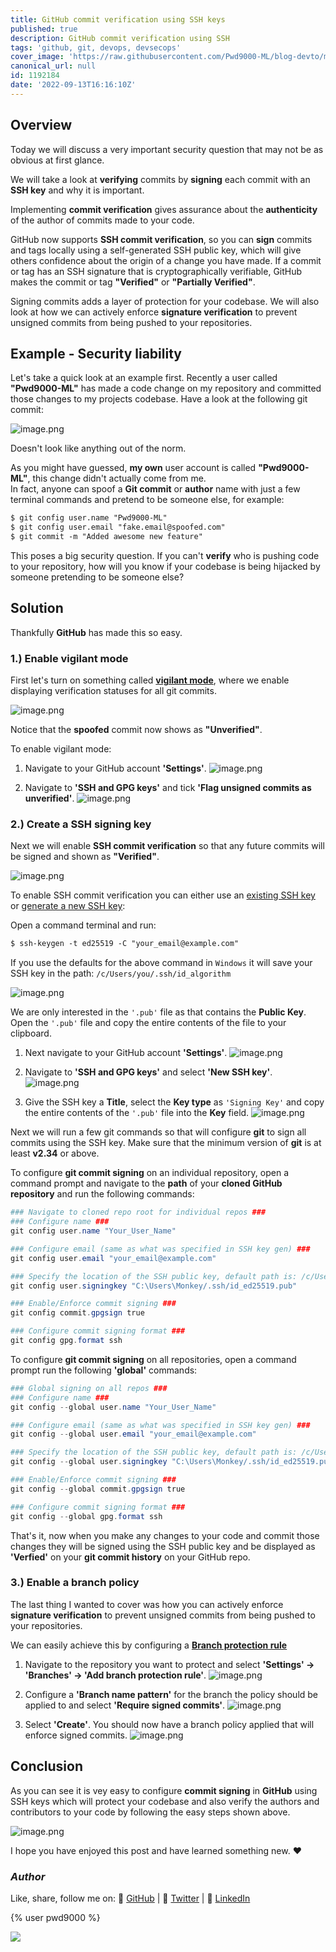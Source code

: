 ```yaml
---
title: GitHub commit verification using SSH keys
published: true
description: GitHub commit verification using SSH
tags: 'github, git, devops, devsecops'
cover_image: 'https://raw.githubusercontent.com/Pwd9000-ML/blog-devto/main/posts/2022/GitHub-Verified-Commits-SSH/assets/main.png'
canonical_url: null
id: 1192184
date: '2022-09-13T16:16:10Z'
---
```


## Overview

Today we will discuss a very important security question that may not be as obvious at first glance.

We will take a look at **verifying** commits by **signing** each commit with an **SSH key** and why it is important.  

Implementing **commit verification** gives assurance about the **authenticity** of the author of commits made to your code.

GitHub now supports **SSH commit verification**, so you can **sign** commits and tags locally using a self-generated SSH public key, which will give others confidence about the origin of a change you have made. If a commit or tag has an SSH signature that is cryptographically verifiable, GitHub makes the commit or tag **"Verified"** or **"Partially Verified"**.

Signing commits adds a layer of protection for your codebase. We will also look at how we can actively enforce **signature verification** to prevent unsigned commits from being pushed to your repositories.

## Example - Security liability

Let's take a quick look at an example first. Recently a user called **"Pwd9000-ML"** has made a code change on my repository and committed those changes to my projects codebase. Have a look at the following git commit:

![image.png](https://raw.githubusercontent.com/Pwd9000-ML/blog-devto/main/posts/2022/GitHub-Verified-Commits-SSH/assets/fake01.png)

Doesn't look like anything out of the norm.

As you might have guessed, **my own** user account is called **"Pwd9000-ML"**, this change didn't actually come from me.  
In fact, anyone can spoof a **Git commit** or **author** name with just a few terminal commands and pretend to be someone else, for example:

```txt
$ git config user.name "Pwd9000-ML"
$ git config user.email "fake.email@spoofed.com"
$ git commit -m "Added awesome new feature"
```

This poses a big security question. If you can't **verify** who is pushing code to your repository, how will you know if your codebase is being hijacked by someone pretending to be someone else?

## Solution

Thankfully **GitHub** has made this so easy.

### 1.) Enable vigilant mode

First let's turn on something called **[vigilant mode](https://docs.github.com/en/authentication/managing-commit-signature-verification/displaying-verification-statuses-for-all-of-your-commits)**, where we enable displaying verification statuses for all git commits.

![image.png](https://raw.githubusercontent.com/Pwd9000-ML/blog-devto/main/posts/2022/GitHub-Verified-Commits-SSH/assets/fake02.png)

Notice that the **spoofed** commit now shows as **"Unverified"**.

To enable vigilant mode:

1. Navigate to your GitHub account **'Settings'**. ![image.png](https://raw.githubusercontent.com/Pwd9000-ML/blog-devto/main/posts/2022/GitHub-Verified-Commits-SSH/assets/vig01.png)

2. Navigate to **'SSH and GPG keys'** and tick **'Flag unsigned commits as unverified'**. ![image.png](https://raw.githubusercontent.com/Pwd9000-ML/blog-devto/main/posts/2022/GitHub-Verified-Commits-SSH/assets/vig02.png)

### 2.) Create a SSH signing key

Next we will enable **SSH commit verification** so that any future commits will be signed and shown as **"Verified"**.

![image.png](https://raw.githubusercontent.com/Pwd9000-ML/blog-devto/main/posts/2022/GitHub-Verified-Commits-SSH/assets/veri01.png)

To enable SSH commit verification you can either use an [existing SSH key](https://docs.github.com/en/authentication/connecting-to-github-with-ssh/checking-for-existing-ssh-keys) or [generate a new SSH key](https://docs.github.com/en/authentication/connecting-to-github-with-ssh/generating-a-new-ssh-key-and-adding-it-to-the-ssh-agent):

Open a command terminal and run:

```txt
$ ssh-keygen -t ed25519 -C "your_email@example.com"
```

If you use the defaults for the above command in `Windows` it will save your SSH key in the path: `/c/Users/you/.ssh/id_algorithm`

![image.png](https://raw.githubusercontent.com/Pwd9000-ML/blog-devto/main/posts/2022/GitHub-Verified-Commits-SSH/assets/veri02.png)

We are only interested in the `'.pub'` file as that contains the **Public Key**. Open the `'.pub'` file and copy the entire contents of the file to your clipboard.

1. Next navigate to your GitHub account **'Settings'**. ![image.png](https://raw.githubusercontent.com/Pwd9000-ML/blog-devto/main/posts/2022/GitHub-Verified-Commits-SSH/assets/vig01.png)

2. Navigate to **'SSH and GPG keys'** and select **'New SSH key'**. ![image.png](https://raw.githubusercontent.com/Pwd9000-ML/blog-devto/main/posts/2022/GitHub-Verified-Commits-SSH/assets/veri03.png)

3. Give the SSH key a **Title**, select the **Key type** as `'Signing Key'` and copy the entire contents of the `'.pub'` file into the **Key** field. ![image.png](https://raw.githubusercontent.com/Pwd9000-ML/blog-devto/main/posts/2022/GitHub-Verified-Commits-SSH/assets/veri04.png)

Next we will run a few git commands so that will configure **git** to sign all commits using the SSH key. Make sure that the minimum version of **git** is at least **v2.34** or above.

To configure **git commit signing** on an individual repository, open a command prompt and navigate to the **path** of your **cloned GitHub repository** and run the following commands:

```powershell
### Navigate to cloned repo root for individual repos ###
### Configure name ###
git config user.name "Your_User_Name"

### Configure email (same as what was specified in SSH key gen) ###
git config user.email "your_email@example.com"

### Specify the location of the SSH public key, default path is: /c/Users/you/.ssh/id_algorithm ###
git config user.signingkey "C:\Users\Monkey/.ssh/id_ed25519.pub"

### Enable/Enforce commit signing ###
git config commit.gpgsign true

### Configure commit signing format ###
git config gpg.format ssh
```

To configure **git commit signing** on all repositories, open a command prompt run the following **'global'** commands:

```powershell
### Global signing on all repos ###
### Configure name ###
git config --global user.name "Your_User_Name"

### Configure email (same as what was specified in SSH key gen) ###
git config --global user.email "your_email@example.com"

### Specify the location of the SSH public key, default path is: /c/Users/you/.ssh/id_algorithm ###
git config --global user.signingkey "C:\Users\Monkey/.ssh/id_ed25519.pub"

### Enable/Enforce commit signing ###
git config --global commit.gpgsign true

### Configure commit signing format ###
git config --global gpg.format ssh
```

That's it, now when you make any changes to your code and commit those changes they will be signed using the SSH public key and be displayed as **'Verfied'** on your **git commit history** on your GitHub repo.

### 3.) Enable a branch policy

The last thing I wanted to cover was how you can actively enforce **signature verification** to prevent unsigned commits from being pushed to your repositories.

We can easily achieve this by configuring a **[Branch protection rule](https://docs.github.com/en/repositories/configuring-branches-and-merges-in-your-repository/defining-the-mergeability-of-pull-requests/managing-a-branch-protection-rule)**

1. Navigate to the repository you want to protect and select **'Settings' -> 'Branches' -> 'Add branch protection rule'**. ![image.png](https://raw.githubusercontent.com/Pwd9000-ML/blog-devto/main/posts/2022/GitHub-Verified-Commits-SSH/assets/pol01.png)

2. Configure a **'Branch name pattern'** for the branch the policy should be applied to and select **'Require signed commits'**. ![image.png](https://raw.githubusercontent.com/Pwd9000-ML/blog-devto/main/posts/2022/GitHub-Verified-Commits-SSH/assets/pol02.png)

3. Select **'Create'**. You should now have a branch policy applied that will enforce signed commits. ![image.png](https://raw.githubusercontent.com/Pwd9000-ML/blog-devto/main/posts/2022/GitHub-Verified-Commits-SSH/assets/pol03.png)

## Conclusion

As you can see it is vey easy to configure **commit signing** in **GitHub** using SSH keys which will protect your codebase and also verify the authors and contributors to your code by following the easy steps shown above.

![image.png](https://raw.githubusercontent.com/Pwd9000-ML/blog-devto/main/posts/2022/GitHub-Verified-Commits-SSH/assets/final.png)

I hope you have enjoyed this post and have learned something new. :heart:

### _Author_

Like, share, follow me on: :octopus: [GitHub](https://github.com/Pwd9000-ML) | :penguin: [Twitter](https://twitter.com/pwd9000) | :space_invader: [LinkedIn](https://www.linkedin.com/in/marcel-l-61b0a96b/)

{% user pwd9000 %}

<a href="https://www.buymeacoffee.com/pwd9000"><img src="https://img.buymeacoffee.com/button-api/?text=Buy me a coffee&emoji=&slug=pwd9000&button_colour=FFDD00&font_colour=000000&font_family=Cookie&outline_colour=000000&coffee_colour=ffffff"></a>
